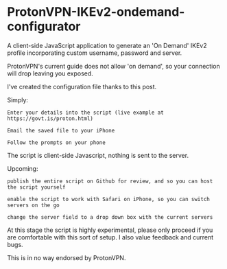 # ProtonVPN-IKEv2-ondemand-configurator
A client-side JavaScript application to generate an 'On Demand' IKEv2 profile incorporating custom username, password and server.

ProtonVPN's current guide does not allow 'on demand', so your connection will drop leaving you exposed.

I've created the configuration file thanks to this post.

Simply:

    Enter your details into the script (live example at https://govt.is/proton.html)

    Email the saved file to your iPhone

    Follow the prompts on your phone

The script is client-side Javascript, nothing is sent to the server.

Upcoming:

    publish the entire script on Github for review, and so you can host the script yourself

    enable the script to work with Safari on iPhone, so you can switch servers on the go

    change the server field to a drop down box with the current servers

At this stage the script is highly experimental, please only proceed if you are comfortable with this sort of setup. I also value feedback and current bugs.

This is in no way endorsed by ProtonVPN.
